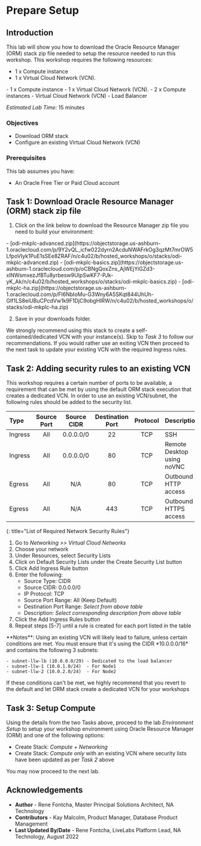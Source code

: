 # Prepare Setup

## Introduction
This lab will show you how to download the Oracle Resource Manager (ORM) stack zip file needed to setup the resource needed to run this workshop. This workshop requires the following resources:
<if type="advanced">
- 1 x Compute instance
- 1 x Virtual Cloud Network (VCN).
</if>
<if type="basics">
- 1 x Compute instance
- 1 x Virtual Cloud Network (VCN).
</if>
<if type="ha">
- 2 x Compute instances
- Virtual Cloud Network (VCN)
- Load Balancer
</if>


*Estimated Lab Time:* 15 minutes

### Objectives
- Download ORM stack
- Configure an existing Virtual Cloud Network (VCN)

### Prerequisites
This lab assumes you have:
- An Oracle Free Tier or Paid Cloud account

## Task 1: Download Oracle Resource Manager (ORM) stack zip file
1.  Click on the link below to download the Resource Manager zip file you need to build your environment:
<if type="advanced">
    - [odi-mkplc-advanced.zip](https://objectstorage.us-ashburn-1.oraclecloud.com/p/9Y2vQL_icfw022dyrn2AcduNWAFrkOg3qzMt7mrOW5LfpoVIyk1PuE1sSEe8ZRAF/n/c4u02/b/hosted_workshops/o/stacks/odi-mkplc-advanced.zip)
</if>
<if type="basics">
    - [odi-mkplc-basics.zip](https://objectstorage.us-ashburn-1.oraclecloud.com/p/oCBNgQoxZns_AjWEjYiGZd3-xlNWsmxezJfBTu8yrbesw9UIpSwKF7-PJk-yK_Ak/n/c4u02/b/hosted_workshops/o/stacks/odi-mkplc-basics.zip)
</if>
<if type="ha">
    - [odi-mkplc-ha.zip](https://objectstorage.us-ashburn-1.oraclecloud.com/p/FI6NbIoMu-G3Wny6A5SKqt844UhUh-Glf1LS8eiUBuCPcdVw1k9F1DjC9obgHIRW/n/c4u02/b/hosted_workshops/o/stacks/odi-mkplc-ha.zip)
</if>


2.  Save in your downloads folder.

We strongly recommend using this stack to create a self-contained/dedicated VCN with your instance(s). Skip to *Task 3* to follow our recommendations. If you would rather use an exiting VCN then proceed to the next task to update your existing VCN with the required Ingress rules.

## Task 2: Adding security rules to an existing VCN

This workshop requires a certain number of ports to be available, a requirement that can be met by using the default ORM stack execution that creates a dedicated VCN. In order to use an existing VCN/subnet, the following rules should be added to the security list.

| Type           | Source Port    | Source CIDR | Destination Port | Protocol | Description                           |
| :-----------   |   :--------:   |  :--------: |    :----------:  | :----:   | :------------------------------------ |
| Ingress        | All            | 0.0.0.0/0   | 22               | TCP      | SSH                                   |
| Ingress        | All            | 0.0.0.0/0   | 80               | TCP      | Remote Desktop using noVNC            |
| Egress         | All            | N/A         | 80               | TCP      | Outbound HTTP access                  |
| Egress         | All            | N/A         | 443              | TCP      | Outbound HTTPS access                 |
{: title="List of Required Network Security Rules"}

<!-- **Notes**: This next table is for reference and should be adapted for the workshop. If optional rules are needed as shown in the example below, then uncomment it and add those optional rules. The first entry is just for illustration and may not fit your workshop -->

<!--
| Type           | Source Port    | Source CIDR | Destination Port | Protocol | Description                           |
| :-----------   |   :--------:   |  :--------: |    :----------:  | :----:   | :------------------------------------ |
| Ingress        | All            | 0.0.0.0/0   | 443               | TCP     | e.g. Remote access for web app        |
{: title="List of Optional Network Security Rules"}
-->

1.  Go to *Networking >> Virtual Cloud Networks*
2.  Choose your network
3.  Under Resources, select Security Lists
4.  Click on Default Security Lists under the Create Security List button
5.  Click Add Ingress Rule button
6.  Enter the following:  
    - Source Type: CIDR
    - Source CIDR: 0.0.0.0/0
    - IP Protocol: TCP
    - Source Port Range: All (Keep Default)
    - Destination Port Range: *Select from above table*
    - Description: *Select corresponding description from above table*
7.  Click the Add Ingress Rules button
8. Repeat steps [5-7] until a rule is created for each port listed in the table

<if type="ha">
  **Notes**: Using an existing VCN will likely lead to failure, unless certain conditions are met. You must ensure that it's using the CIDR *10.0.0.0/16* and contains the following 3 subnets:

    - subnet-llw-lb (10.0.0.0/29) - Dedicated to the load balancer
    - subnet-llw-1 (10.0.1.0/24)  - For Node1
    - subnet-llw-2 (10.0.2.0/24)  - For Node2

  If these conditions can't be met, we highly recommend that you revert to the default and let ORM stack create a dedicated VCN for your workshops
</if>

## Task 3: Setup Compute   
Using the details from the two Tasks above, proceed to the lab *Environment Setup* to setup your workshop environment using Oracle Resource Manager (ORM) and one of the following options:
-  Create Stack:  *Compute + Networking*
-  Create Stack:  *Compute only* with an existing VCN where security lists have been updated as per *Task 2* above

You may now proceed to the next lab.

## Acknowledgements

* **Author** - Rene Fontcha, Master Principal Solutions Architect, NA Technology
* **Contributors** - Kay Malcolm, Product Manager, Database Product Management
* **Last Updated By/Date** - Rene Fontcha, LiveLabs Platform Lead, NA Technology, August 2022
